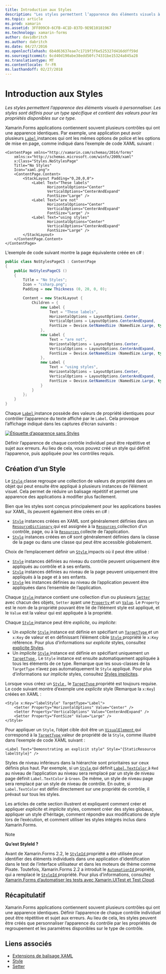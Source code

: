 ```yaml
---
title: Introduction aux Styles
description: "Les styles permettent l’apparence des éléments visuels à personnaliser. Les styles sont définis pour un type spécifique et contient des valeurs pour les propriétés disponibles sur ce type."
ms.topic: article
ms.prod: xamarin
ms.assetid: 3FF899C0-6CFB-4C1D-837D-9E9E10181967
ms.technology: xamarin-forms
author: davidbritch
ms.author: dabritch
ms.date: 04/27/2016
ms.openlocfilehash: 6b4d63637eae7c1719f3f6e525327d416ddff59d
ms.sourcegitcommit: 6cd40d190abe38edd50fc74331be15324a845a28
ms.translationtype: MT
ms.contentlocale: fr-FR
ms.lasthandoff: 02/27/2018
---
```

# <a name="introduction-to-styles"></a>Introduction aux Styles

_Les styles permettent l’apparence des éléments visuels à personnaliser. Les styles sont définis pour un type spécifique et contient des valeurs pour les propriétés disponibles sur ce type._

Xamarin.Forms applications contiennent souvent plusieurs contrôles qui ont une apparence identiques. Par exemple, une application peut avoir plusieurs [ `Label` ](https://developer.xamarin.com/api/type/Xamarin.Forms.Label/) instances qui ont les mêmes options de police et les options de mise en page, comme indiqué dans l’exemple de code XAML suivant :

```xaml
<ContentPage xmlns="http://xamarin.com/schemas/2014/forms"
    xmlns:x="http://schemas.microsoft.com/winfx/2009/xaml"
    x:Class="Styles.NoStylesPage"
    Title="No Styles"
    Icon="xaml.png">
    <ContentPage.Content>
        <StackLayout Padding="0,20,0,0">
            <Label Text="These labels"
                   HorizontalOptions="Center"
                   VerticalOptions="CenterAndExpand"
                   FontSize="Large" />
            <Label Text="are not"
                   HorizontalOptions="Center"
                   VerticalOptions="CenterAndExpand"
                   FontSize="Large" />
            <Label Text="using styles"
                   HorizontalOptions="Center"
                   VerticalOptions="CenterAndExpand"
                   FontSize="Large" />
        </StackLayout>
    </ContentPage.Content>
</ContentPage>
```

L’exemple de code suivant montre la page équivalente créée en c# :

```csharp
public class NoStylesPageCS : ContentPage
{
    public NoStylesPageCS ()
    {
        Title = "No Styles";
        Icon = "csharp.png";
        Padding = new Thickness (0, 20, 0, 0);

        Content = new StackLayout {
            Children = {
                new Label {
                    Text = "These labels",
                    HorizontalOptions = LayoutOptions.Center,
                    VerticalOptions = LayoutOptions.CenterAndExpand,
                    FontSize = Device.GetNamedSize (NamedSize.Large, typeof(Label))
                },
                new Label {
                    Text = "are not",
                    HorizontalOptions = LayoutOptions.Center,
                    VerticalOptions = LayoutOptions.CenterAndExpand,
                    FontSize = Device.GetNamedSize (NamedSize.Large, typeof(Label))
                },
                new Label {
                    Text = "using styles",
                    HorizontalOptions = LayoutOptions.Center,
                    VerticalOptions = LayoutOptions.CenterAndExpand,
                    FontSize = Device.GetNamedSize (NamedSize.Large, typeof(Label))
                }
            }
        };
    }
}
```

Chaque [ `Label` ](https://developer.xamarin.com/api/type/Xamarin.Forms.Label/) instance possède des valeurs de propriété identiques pour contrôler l’apparence du texte affiché par le `Label`. Cela provoque l’affichage indiqué dans les captures d’écran suivants :

[![](introduction-images/no-styles.png "Étiquette d’apparence sans Styles")](introduction-images/no-styles-large.png "apparence sans style d’étiquette")

Définir l’apparence de chaque contrôle individuel peut être répétitive et sujet aux erreurs. Au lieu de cela, vous pouvez créé un style qui définit l’apparence, puis appliquée pour les contrôles requis.

## <a name="creating-a-style"></a>Création d’un Style

Le [ `Style` ](https://developer.xamarin.com/api/type/Xamarin.Forms.Style/) classe regroupe une collection de valeurs de propriété dans un objet qui peut ensuite être appliqué à plusieurs instances de l’élément visuel. Cela permet de réduire un balisage répétitif et permet une apparence des applications à modifier plus facilement.

Bien que les styles sont conçus principalement pour les applications basées sur XAML, ils peuvent également être créés en c# :

- [`Style`](https://developer.xamarin.com/api/type/Xamarin.Forms.Style/) instances créées en XAML sont généralement définies dans un [ `ResourceDictionary` ](https://developer.xamarin.com/api/type/Xamarin.Forms.ResourceDictionary/) qui est assignée à la [ `Resources` ](https://developer.xamarin.com/api/property/Xamarin.Forms.VisualElement.Resources/) collection d’un contrôle, page, ou à la [ `Resources` ](https://developer.xamarin.com/api/property/Xamarin.Forms.Application.Resources/) collecte de l’application.
- [`Style`](https://developer.xamarin.com/api/type/Xamarin.Forms.Style/) instances créées en c# sont généralement définies dans la classe de la page ou dans une classe qui peut être accessible globalement.

Choix de l’emplacement définir un [ `Style` ](https://developer.xamarin.com/api/type/Xamarin.Forms.Style/) impacts où il peut être utilisé :

- [`Style`](https://developer.xamarin.com/api/type/Xamarin.Forms.Style/) instances définies au niveau du contrôle peuvent uniquement être appliqués au contrôle et à ses enfants.
- [`Style`](https://developer.xamarin.com/api/type/Xamarin.Forms.Style/) instances définies au niveau de la page peuvent uniquement être appliqués à la page et à ses enfants.
- [`Style`](https://developer.xamarin.com/api/type/Xamarin.Forms.Style/) les instances définies au niveau de l’application peuvent être appliquées dans l’ensemble de l’application.

Chaque [ `Style` ](https://developer.xamarin.com/api/type/Xamarin.Forms.Style/) instance contient une collection d’un ou plusieurs [ `Setter` ](https://developer.xamarin.com/api/type/Xamarin.Forms.Setter/) avec chacun des objets, `Setter` ayant une [ `Property` ](https://developer.xamarin.com/api/property/Xamarin.Forms.Setter.Property/) et un [`Value`](https://developer.xamarin.com/api/property/Xamarin.Forms.Setter.Value/). Le `Property` est le nom de la propriété pouvant être lié de l’élément style est appliqué, et le `Value` est la valeur qui est appliquée à la propriété.

Chaque [ `Style` ](https://developer.xamarin.com/api/type/Xamarin.Forms.Style/) instance peut être *explicite*, ou *implicite*:

- Un *explicite* [ `Style` ](https://developer.xamarin.com/api/type/Xamarin.Forms.Style/) instance est définie en spécifiant un [ `TargetType` ](https://developer.xamarin.com/api/property/Xamarin.Forms.Style.TargetType/) et un `x:Key` de valeur et en définissant l’élément cible [ `Style` ](https://developer.xamarin.com/api/property/Xamarin.Forms.VisualElement.Style/) propriété le `x:Key` référence. Pour plus d’informations sur *explicite* styles, consultez [explicite Styles](~/xamarin-forms/user-interface/styles/explicit.md).
- Un *implicite* [ `Style` ](https://developer.xamarin.com/api/type/Xamarin.Forms.Style/) instance est définie en spécifiant uniquement un [ `TargetType` ](https://developer.xamarin.com/api/property/Xamarin.Forms.Style.TargetType/). Le `Style` instance est ensuite automatiquement appliquée à tous les éléments de ce type. Remarque que les sous-classes de la `TargetType` n’avez pas automatiquement le `Style` appliqué. Pour plus d’informations sur *implicite* styles, consultez [Styles implicites](~/xamarin-forms/user-interface/styles/implicit.md).

Lorsque vous créez un [ `Style` ](https://developer.xamarin.com/api/type/Xamarin.Forms.Style/), le [ `TargetType` ](https://developer.xamarin.com/api/property/Xamarin.Forms.Style.TargetType/) propriété est toujours requise. Le code suivant montre d’exemple une *explicite* style (Remarque la `x:Key`) créées en XAML :

```xaml
<Style x:Key="labelStyle" TargetType="Label">
    <Setter Property="HorizontalOptions" Value="Center" />
    <Setter Property="VerticalOptions" Value="CenterAndExpand" />
    <Setter Property="FontSize" Value="Large" />
</Style>
```

Pour appliquer un `Style`, l’objet cible doit être un [ `VisualElement` ](https://developer.xamarin.com/api/type/Xamarin.Forms.VisualElement/) qui correspond à la [ `TargetType` ](https://developer.xamarin.com/api/property/Xamarin.Forms.Style.TargetType/) valeur de propriété de la `Style`, comme illustré dans l’exemple de code XAML suivant :

```xaml
<Label Text="Demonstrating an explicit style" Style="{StaticResource labelStyle}" />
```

Styles de niveau inférieurs dans la hiérarchie sont prioritaires sur ceux définis plus haut. Par exemple, si un [ `Style` ](https://developer.xamarin.com/api/type/Xamarin.Forms.Style/) qui définit [ `Label.TextColor` ](https://developer.xamarin.com/api/property/Xamarin.Forms.Label.TextColor/) à `Red` au niveau de l’application au niveau sera remplacé par un style de niveau page définit `Label.TextColor` à `Green`. De même, un style de niveau page sera remplacé par un style de niveau de contrôle. En outre, si `Label.TextColor` est défini directement sur une propriété de contrôle, il prévaut sur tous les styles.

Les articles de cette section illustrent et expliquent comment créer et appliquer *explicite* et *implicite* styles, comment créer des styles globaux, appliquer un style d’héritage, comment répondre aux modifications de style lors de l’exécution, et comment utiliser les styles intégrés inclus dans Xamarin.Forms.

> [!NOTE]
> **Qu’est StyleId ?**
>
> Avant de Xamarin.Forms 2.2, le [ `StyleId` ](https://developer.xamarin.com/api/property/Xamarin.Forms.Element.StyleId/) propriété a été utilisée pour identifier des éléments individuels dans une application d’identification dans le test de l’interface utilisateur et dans les moteurs de thème comme Pixate. Toutefois, Xamarin.Forms 2.2 a introduit le [ `AutomationId` ](https://developer.xamarin.com/api/property/Xamarin.Forms.Element.AutomationId/) propriété, qui a remplacé le [ `StyleId` ](https://developer.xamarin.com/api/property/Xamarin.Forms.Element.StyleId/) propriété. Pour plus d’informations, consultez [Xamarin.Forms d’automatiser les tests avec Xamarin.UITest et Test Cloud](~/xamarin-forms/deploy-test/uitest-and-test-cloud.md).

## <a name="summary"></a>Récapitulatif

Xamarin.Forms applications contiennent souvent plusieurs contrôles qui ont une apparence identiques. Définir l’apparence de chaque contrôle individuel peut être répétitive et sujet aux erreurs. Au lieu de cela, les styles peuvent être créés que personnaliser l’apparence du contrôle par les propriétés de regroupement et les paramètres disponibles sur le type de contrôle.


## <a name="related-links"></a>Liens associés

- [Extensions de balisage XAML](~/xamarin-forms/xaml/xaml-basics/xaml-markup-extensions.md)
- [Style](https://developer.xamarin.com/api/type/Xamarin.Forms.Style/)
- [Setter](https://developer.xamarin.com/api/type/Xamarin.Forms.Setter/)
